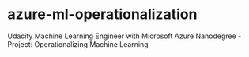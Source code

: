 # azure-ml-operationalization
Udacity Machine Learning Engineer with Microsoft Azure Nanodegree - Project: Operationalizing Machine Learning
